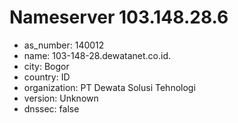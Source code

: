 # Nameserver 103.148.28.6

* as_number: 140012
* name: 103-148-28.dewatanet.co.id.
* city: Bogor
* country: ID
* organization: PT Dewata Solusi Tehnologi
* version: Unknown
* dnssec: false
